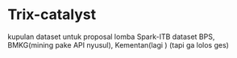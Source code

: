 # Trix-catalyst

kupulan dataset untuk proposal lomba Spark-ITB
dataset BPS, BMKG(mining pake API nyusul), Kementan(lagi )
(tapi ga lolos ges)
